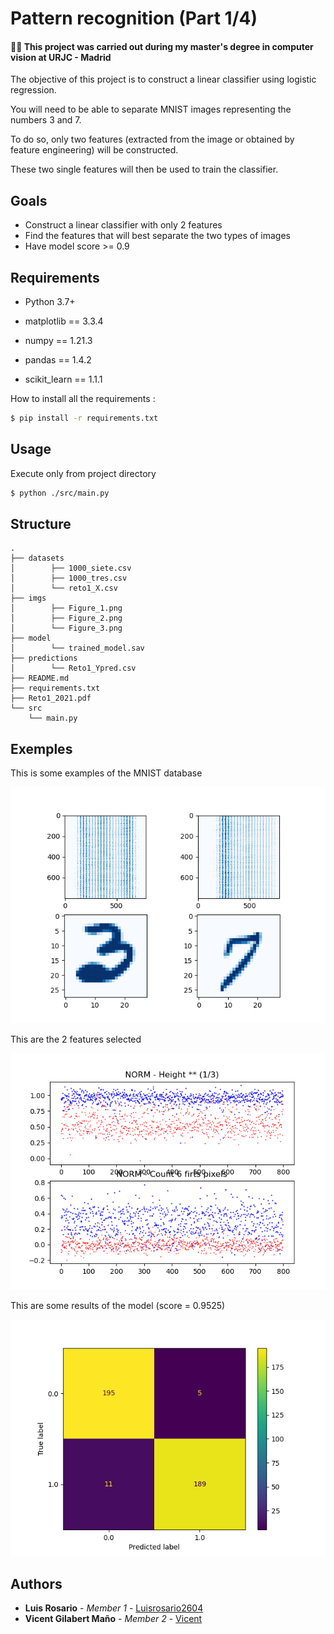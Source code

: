 # Pattern recognition (Part 1/4)

#### 👨‍🎓 This project was carried out during my master's degree in computer vision at URJC - Madrid 

The objective of this project is to construct a linear classifier using logistic regression.

You will need to be able to separate MNIST images representing the numbers 3 and 7.

To do so, only two features (extracted from the image or obtained by feature engineering) will be constructed.

These two single features will then be used to train the classifier.

## Goals

- Construct a linear classifier with only 2 features
- Find the features that will best separate the two types of images
- Have model score >= 0.9

## Requirements

* Python 3.7+


* matplotlib == 3.3.4
* numpy == 1.21.3
* pandas == 1.4.2 
* scikit_learn == 1.1.1


How to install all the requirements :
```bash
$ pip install -r requirements.txt
```

## Usage

Execute only from project directory
```bash
$ python ./src/main.py
```

## Structure

    .
    ├── datasets
    │        ├── 1000_siete.csv
    │        ├── 1000_tres.csv
    │        └── reto1_X.csv
    ├── imgs
    │        ├── Figure_1.png
    │        ├── Figure_2.png
    │        └── Figure_3.png
    ├── model
    │        └── trained_model.sav
    ├── predictions
    │        └── Reto1_Ypred.csv
    ├── README.md
    ├── requirements.txt
    ├── Reto1_2021.pdf
    └── src
        └── main.py

## Exemples

This is some examples of the MNIST database

![MNIST](./imgs/Figure_1.png)

This are the 2 features selected

![MNIST](./imgs/Figure_2.png)

This are some results of the model (score = 0.9525)

![MNIST](./imgs/Figure_3.png)

## Authors

* **Luis Rosario** - *Member 1* - [Luisrosario2604](https://github.com/Luisrosario2604)
* **Vicent Gilabert Maño** - *Member 2* - [Vicent](https://github.com/vgilabert94)
